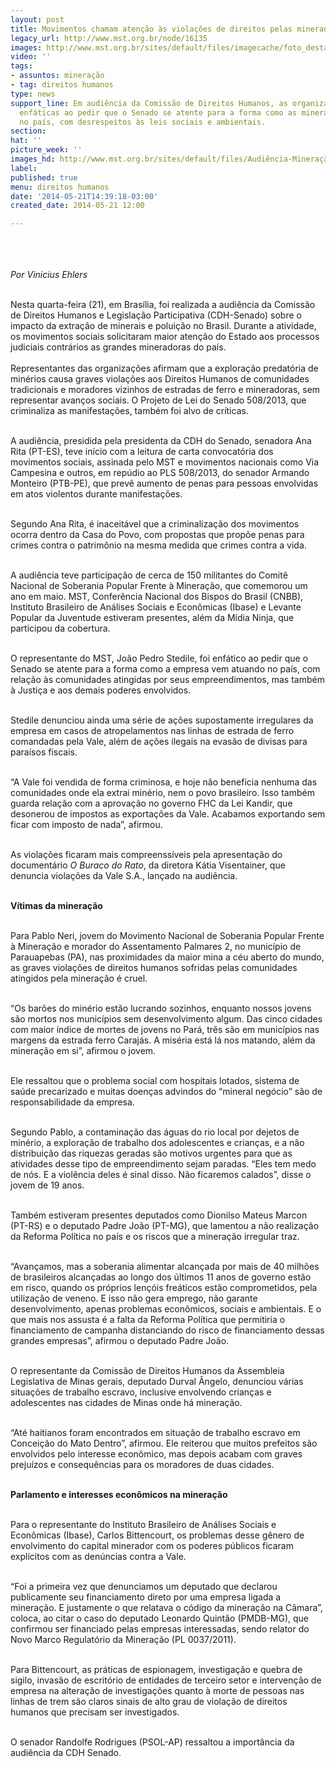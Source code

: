 ```yaml
---
layout: post
title: Movimentos chamam atenção às violações de direitos pelas mineradoras
legacy_url: http://www.mst.org.br/node/16135
images: http://www.mst.org.br/sites/default/files/imagecache/foto_destaque/Audiência-Mineração-1!.jpg
video: ''
tags:
- assuntos: mineração
- tag: direitos humanos
type: news
support_line: Em audiência da Comissão de Direitos Humanos, as organizações foram
  enfáticas ao pedir que o Senado se atente para a forma como as mineradoras vem atuando
  no país, com desrespeitos às leis sociais e ambientais.
section: 
hat: ''
picture_week: ''
images_hd: http://www.mst.org.br/sites/default/files/Audiência-Mineração-1!.jpg
label: 
published: true
menu: direitos humanos
date: '2014-05-21T14:39:18-03:00'
created_date: 2014-05-21 12:00

---
```

<p><img style="margin: 10px;" src="http://www.mst.org.br/sites/default/files/Audi%C3%AAncia-Minera%C3%A7%C3%A3o-1.jpg" alt=""></p><p><em><br>Por Vinicius Ehlers</em></p><div><br>Nesta quarta-feira (21), em Brasília, foi realizada a audiência da Comissão de Direitos Humanos e Legislação Participativa (CDH-Senado) sobre o impacto da extração de minerais e poluição no Brasil. Durante a atividade, os movimentos sociais solicitaram maior atenção do Estado aos processos judiciais contrários as grandes mineradoras do país.</div><div><br>Representantes das organizações afirmam que a exploração predatória de minérios causa graves violações aos Direitos Humanos de comunidades tradicionais e moradores vizinhos de estradas de ferro e mineradoras, sem representar avanços sociais. O Projeto de Lei do Senado 508/2013, que criminaliza as manifestações, também foi alvo de críticas.</div><p><br>A audiência, presidida pela presidenta da CDH do Senado, senadora Ana Rita (PT-ES), teve início com a leitura de carta convocatória dos movimentos sociais, assinada pelo MST e movimentos nacionais como Via Campesina e outros, em repúdio ao PLS 508/2013, do senador Armando Monteiro (PTB-PE), que prevê aumento de penas para pessoas envolvidas em atos violentos durante manifestações.</p><p><br>Segundo Ana Rita, é inaceitável que a criminalização dos movimentos ocorra dentro da Casa do Povo, com propostas que propõe penas para crimes contra o patrimônio na mesma medida que crimes contra a vida.</p><p><br>A audiência teve participação de cerca de 150 militantes do Comitê Nacional de Soberania Popular Frente à Mineração, que comemorou um ano em maio. MST, Conferência Nacional dos Bispos do Brasil (CNBB), Instituto Brasileiro de Análises Sociais e Econômicas (Ibase) e Levante Popular da Juventude estiveram presentes, além da Mídia Ninja, que participou da cobertura.</p><p><br>O representante do MST, João Pedro Stedile, foi enfático ao pedir que o Senado se atente para a forma como a empresa vem atuando no país, com relação às comunidades atingidas por seus empreendimentos, mas também à Justiça e aos demais poderes envolvidos.</p><p><br>Stedile denunciou ainda uma série de ações supostamente irregulares da empresa em casos de atropelamentos nas linhas de estrada de ferro comandadas pela Vale, além de ações ilegais na evasão de divisas para paraísos fiscais.</p><p><br>“A Vale foi vendida de forma criminosa, e hoje não beneficia nenhuma das comunidades onde ela extrai minério, nem o povo brasileiro. Isso também guarda relação com a aprovação no governo FHC da Lei Kandir, que desonerou de impostos as exportações da Vale. Acabamos exportando sem ficar com imposto de nada”, afirmou.</p><p><br>As violações ficaram mais compreenssíveis pela apresentação do documentário <em>O Buraco do Rato</em>, da diretora Kátia Visentainer, que denuncia violações da Vale S.A., lançado na audiência.</p><p><br><strong>Vítimas da mineração</strong></p><p><br>Para Pablo Neri, jovem do Movimento Nacional de Soberania Popular Frente à Mineração e&nbsp;morador do Assentamento Palmares 2, no município de Parauapebas (PA), nas proximidades da maior mina a céu aberto do mundo, as graves violações de direitos humanos sofridas pelas comunidades atingidos pela mineração é cruel.</p><p><br>“Os barões do minério estão lucrando sozinhos, enquanto nossos jovens são mortos nos municípios sem desenvolvimento algum.&nbsp;Das cinco cidades com maior índice de mortes de jovens no Pará, três são em municípios nas margens da estrada ferro Carajás. A miséria está lá nos matando, além da mineração em si”, afirmou o jovem.</p><p><br>Ele ressaltou que o problema social com hospitais lotados, sistema de saúde precarizado e muitas doenças advindos do “mineral negócio” são de responsabilidade da empresa.</p><p><br>Segundo Pablo, a contaminação das águas do rio local por dejetos de minério, a exploração de trabalho dos adolescentes e crianças, e a não distribuição das riquezas geradas são motivos urgentes para que as atividades desse tipo de empreendimento sejam paradas. “Eles tem medo de nós. E a violência deles é sinal disso. Não ficaremos calados”, disse o jovem de 19 anos.</p><p><br>Também estiveram presentes deputados como Dionilso Mateus Marcon (PT-RS) e o deputado Padre João (PT-MG), que lamentou a não realização da Reforma Política no país e os riscos que a mineração irregular traz.</p><p><br>“Avançamos, mas a soberania alimentar alcançada por mais de 40 milhões de brasileiros alcançadas ao longo dos últimos 11 anos de governo estão em risco, quando os próprios lençóis freáticos estão comprometidos, pela utilização de veneno. E isso não gera emprego, não garante desenvolvimento, apenas problemas econômicos, sociais e ambientais. E o que mais nos assusta é a falta da Reforma Política que permitiria o financiamento de campanha distanciando do risco de financiamento dessas grandes empresas”, afirmou o deputado Padre João.</p><p><br>O representante da Comissão de Direitos Humanos da Assembleia Legislativa de Minas gerais, deputado Durval Ângelo, denunciou várias situações de trabalho escravo, inclusive envolvendo crianças e adolescentes nas cidades de Minas onde há mineração.</p><p><br>“Até haitianos foram encontrados em situação de trabalho escravo em Conceição do Mato Dentro”, afirmou. Ele reiterou que muitos prefeitos são envolvidos pelo interesse econômico, mas depois acabam com graves prejuízos e consequências para os moradores de duas cidades.</p><p><br><strong>Parlamento e interesses econômicos na mineração</strong></p><p><br>Para o representante do Instituto Brasileiro de Análises Sociais e Econômicas (Ibase), Carlos Bittencourt, os problemas desse gênero de envolvimento do capital minerador com os poderes públicos ficaram explícitos com as denúncias contra a Vale.</p><p><br>“Foi a primeira vez que denunciamos um deputado que declarou publicamente seu financiamento direto por uma empresa ligada a mineração. E justamente o que relatava o código da mineração na Câmara”, coloca, ao citar o caso do deputado Leonardo Quintão (PMDB-MG), que confirmou ser financiado pelas empresas interessadas, sendo relator do Novo Marco Regulatório da Mineração (PL 0037/2011).</p><p><br>Para Bittencourt, as práticas de espionagem, investigação e quebra de sigilo, invasão de escritório de entidades de terceiro setor e intervenção de empresa na alteração de investigações quanto à morte de pessoas nas linhas de trem são claros sinais de alto grau de violação de direitos humanos que precisam ser investigados.</p><p><br>O senador Randolfe Rodrigues (PSOL-AP) ressaltou a importância da audiência da CDH Senado.</p><p>&nbsp;</p><div>&nbsp;</div>
